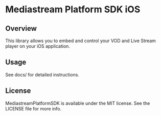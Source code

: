 # Mediastream Platform SDK iOS

## Overview

This library allows you to embed and control your VOD and Live Stream player on your iOS application.

## Usage

See docs/ for detailed instructions.

## License

MediastreamPlatformSDK is available under the MIT license. See the LICENSE file for more info.
